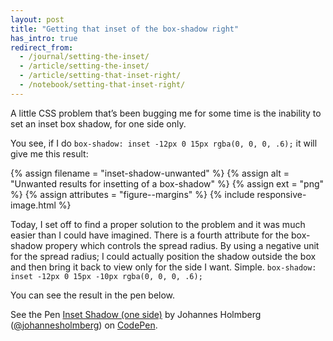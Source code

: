 ```yaml
---
layout: post
title: "Getting that inset of the box-shadow right"
has_intro: true
redirect_from:
  - /journal/setting-the-inset/
  - /article/setting-the-inset/
  - /article/setting-that-inset-right/
  - /notebook/setting-that-inset-right/
---
```


A little CSS problem that’s been bugging me for some time is the inability to set an inset box shadow, for one side only.

You see, if I do `box-shadow: inset -12px 0 15px rgba(0, 0, 0, .6);` it will give me this result:

{% assign filename = "inset-shadow-unwanted" %}
{% assign alt = "Unwanted results for insetting of a box-shadow" %}
{% assign ext = "png" %}
{% assign attributes = "figure--margins" %}
{% include responsive-image.html %}

Today, I set off to find a proper solution to the problem and it was much easier than I could have imagined. There is a fourth attribute for the box-shadow propery which controls the spread radius. By using a negative unit for the spread radius; I could actually position the shadow outside the box and then bring it back to view only for the side I want. Simple. `box-shadow: inset -12px 0 15px -10px rgba(0, 0, 0, .6);`

You can see the result in the pen below.

<p data-height="364" data-theme-id="0" data-slug-hash="JdBgWZ" data-default-tab="result" data-user="johannesholmberg" class='codepen'>See the Pen <a href='http://codepen.io/johannesholmberg/pen/JdBgWZ/'>Inset Shadow (one side)</a> by Johannes Holmberg (<a href='http://codepen.io/johannesholmberg/'>@johannesholmberg</a>) on <a href='http://codepen.io'>CodePen</a>.</p>
<script async src="//assets.codepen.io/assets/embed/ei.js"></script>
